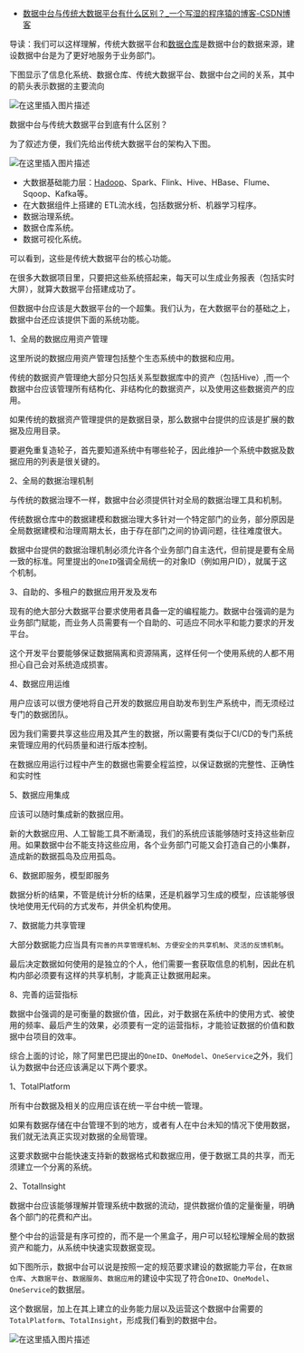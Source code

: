 - [数据中台与传统大数据平台有什么区别？_一个写湿的程序猿的博客-CSDN博客](https://qinjl.blog.csdn.net/article/details/118565639)

导读：我们可以这样理解，传统大数据平台和[数据仓库](https://so.csdn.net/so/search?q=数据仓库&spm=1001.2101.3001.7020)是数据中台的数据来源，建设数据中台是为了更好地服务于业务部门。

下图显示了信息化系统、数据仓库、传统大数据平台、数据中台之间的关系，其中的箭头表示数据的主要流向

![在这里插入图片描述](https://img-blog.csdnimg.cn/20210708084053361.png?x-oss-process=image/watermark,type_ZmFuZ3poZW5naGVpdGk,shadow_10,text_aHR0cHM6Ly9ibG9nLmNzZG4ubmV0L3FxXzMyNzI3MDk1,size_16,color_FFFFFF,t_70)

数据中台与传统大数据平台到底有什么区别？

为了叙述方便，我们先给出传统大数据平台的架构入下图。

![在这里插入图片描述](https://img-blog.csdnimg.cn/2021070808420975.png?x-oss-process=image/watermark,type_ZmFuZ3poZW5naGVpdGk,shadow_10,text_aHR0cHM6Ly9ibG9nLmNzZG4ubmV0L3FxXzMyNzI3MDk1,size_16,color_FFFFFF,t_70)

- 大数据基础能力层：[Hadoop](https://so.csdn.net/so/search?q=Hadoop&spm=1001.2101.3001.7020)、Spark、Flink、Hive、HBase、Flume、Sqoop、Kafka等。
- 在大数据组件上搭建的 ETL流水线，包括数据分析、机器学习程序。
- 数据治理系统。
- 数据仓库系统。
- 数据可视化系统。

可以看到，这些是传统大数据平台的核心功能。

在很多大数据项目里，只要把这些系统搭起来，每天可以生成业务报表（包括实时大屏），就算大数据平台搭建成功了。

但数据中台应该是大数据平台的一个超集。我们认为，在大数据平台的基础之上，数据中台还应该提供下面的系统功能。

1、全局的数据应用资产管理

这里所说的数据应用资产管理包括整个生态系统中的数据和应用。

传统的数据资产管理绝大部分只包括关系型数据库中的资产（包括Hive）,而一个数据中台应该管理所有结构化、非结构化的数据资产，以及使用这些数据资产的应用。

如果传统的数据资产管理提供的是数据目录，那么数据中台提供的应该是扩展的数据及应用目录。

要避免重复造轮子，首先要知道系统中有哪些轮子，因此维护一个系统中数据及数据应用的列表是很关键的。

2、全局的数据治理机制

与传统的数据治理不一样，数据中台必须提供针对全局的数据治理工具和机制。

传统数据仓库中的数据建模和数据治理大多针对一个特定部门的业务，部分原因是全局数据建模和治理周期太长，由于存在部门之间的协调问题，往往难度很大。

数据中台提供的数据治理机制必须允许各个业务部门自主迭代，但前提是要有全局一致的标准。阿里提出的`OneID`强调全局统一的对象ID（例如用户ID），就属于这个机制。

3、自助的、多租户的数据应用开发及发布

现有的绝大部分大数据平台要求使用者具备一定的编程能力。数据中台强调的是为业务部门赋能，而业务人员需要有一个自助的、可适应不同水平和能力要求的开发平台。

这个开发平台要能够保证数据隔离和资源隔离，这样任何一个使用系统的人都不用担心自己会对系统造成损害。

4、数据应用运维

用户应该可以很方便地将自己开发的数据应用自助发布到生产系统中，而无须经过专门的数据团队。

因为我们需要共享这些应用及其产生的数据，所以需要有类似于CI/CD的专门系统来管理应用的代码质量和进行版本控制。

在数据应用运行过程中产生的数据也需要全程监控，以保证数据的完整性、正确性和实时性

5、数据应用集成

应该可以随时集成新的数据应用。

新的大数据应用、人工智能工具不断涌现，我们的系统应该能够随时支持这些新应用。如果数据中台不能支持这些应用，各个业务部门可能又会打造自己的小集群，造成新的数据孤岛及应用孤岛。

6、数据即服务，模型即服务

数据分析的结果，不管是统计分析的结果，还是机器学习生成的模型，应该能够很快地使用无代码的方式发布，并供全机构使用。

7、数据能力共享管理

大部分数据能力应当具有`完善的共享管理机制`、`方便安全的共享机制`、`灵活的反馈机制`。

最后决定数据如何使用的是独立的个人，他们需要一套获取信息的机制，因此在机构内部必须要有这样的共享机制，才能真正让数据用起来。

8、完善的运营指标

数据中台强调的是可衡量的数据价值，因此，对于数据在系统中的使用方式、被使用的频率、最后产生的效果，必须要有一定的运营指标，才能验证数据的价值和数据中台项目的效率。

综合上面的讨论，除了阿里巴巴提出的`OneID`、`OneModel`、`OneService`之外，我们认为数据中台还应该满足以下两个要求。

1、TotalPlatform

所有中台数据及相关的应用应该在统一平台中统一管理。

如果有数据存储在中台管理不到的地方，或者有人在中台未知的情况下使用数据，我们就无法真正实现对数据的全局管理。

这要求数据中台能快速支持新的数据格式和数据应用，便于数据工具的共享，而无须建立一个分离的系统。

2、TotalInsight

数据中台应该能够理解并管理系统中数据的流动，提供数据价值的定量衡量，明确各个部门的花费和产出。

整个中台的运营是有序可控的，而不是一个黑盒子，用户可以轻松理解全局的数据资产和能力，从系统中快速实现数据变现。

如下图所示，数据中台可以说是按照一定的规范要求建设的数据能力平台，在`数据仓库`、`大数据平台`、`数据服务`、`数据应用`的建设中实现了符合`OneID`、`OneModel`、`OneService`的数据层。

这个数据层，加上在其上建立的业务能力层以及运营这个数据中台需要的`TotalPlatform`、`TotalInsight`，形成我们看到的数据中台。

![在这里插入图片描述](https://img-blog.csdnimg.cn/20210708090658254.png?x-oss-process=image/watermark,type_ZmFuZ3poZW5naGVpdGk,shadow_10,text_aHR0cHM6Ly9ibG9nLmNzZG4ubmV0L3FxXzMyNzI3MDk1,size_16,color_FFFFFF,t_70)